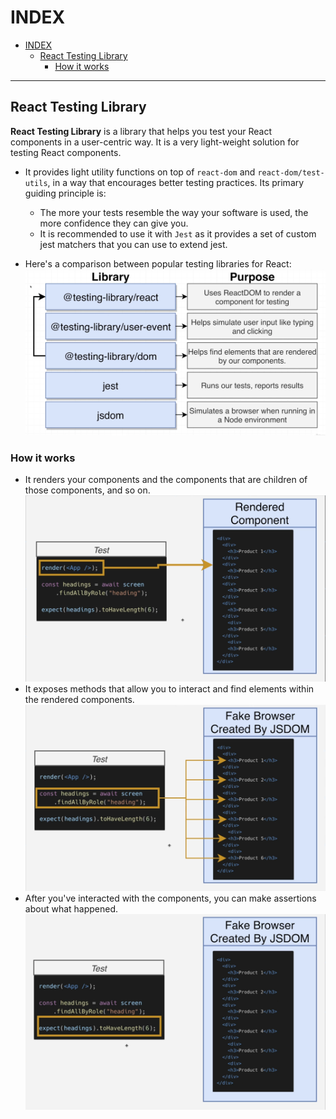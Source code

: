 # INDEX

- [INDEX](#index)
  - [React Testing Library](#react-testing-library)
    - [How it works](#how-it-works)

---

## React Testing Library

**React Testing Library** is a library that helps you test your React components in a user-centric way. It is a very light-weight solution for testing React components.

- It provides light utility functions on top of `react-dom` and `react-dom/test-utils`, in a way that encourages better testing practices. Its primary guiding principle is:

  - The more your tests resemble the way your software is used, the more confidence they can give you.
  - It is recommended to use it with `Jest` as it provides a set of custom jest matchers that you can use to extend jest.

- Here's a comparison between popular testing libraries for React:
  ![React Testing Library](./img/react-testing-1.png)

### How it works

- It renders your components and the components that are children of those components, and so on.
  ![React Testing Library](./img/react-testing-2.png)
- It exposes methods that allow you to interact and find elements within the rendered components.
  ![React Testing Library](./img/react-testing-3.png)
- After you've interacted with the components, you can make assertions about what happened.
  ![React Testing Library](./img/react-testing-4.png)
